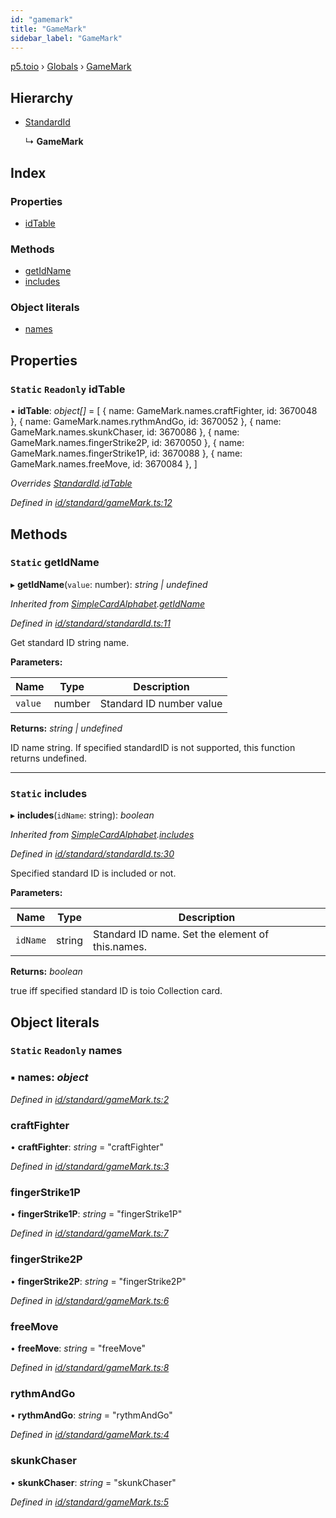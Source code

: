 ```yaml
---
id: "gamemark"
title: "GameMark"
sidebar_label: "GameMark"
---
```


[p5.toio](../index.md) › [Globals](../globals.md) › [GameMark](gamemark.md)

## Hierarchy

* [StandardId](standardid.md)

  ↳ **GameMark**

## Index

### Properties

* [idTable](gamemark.md#static-readonly-idtable)

### Methods

* [getIdName](gamemark.md#static-getidname)
* [includes](gamemark.md#static-includes)

### Object literals

* [names](gamemark.md#static-readonly-names)

## Properties

### `Static` `Readonly` idTable

▪ **idTable**: *object[]* = [
    { name: GameMark.names.craftFighter, id: 3670048 },
    { name: GameMark.names.rythmAndGo, id: 3670052 },
    { name: GameMark.names.skunkChaser, id: 3670086 },
    { name: GameMark.names.fingerStrike2P, id: 3670050 },
    { name: GameMark.names.fingerStrike1P, id: 3670088 },
    { name: GameMark.names.freeMove, id: 3670084 },
  ]

*Overrides [StandardId](standardid.md).[idTable](standardid.md#static-protected-readonly-idtable)*

*Defined in [id/standard/gameMark.ts:12](https://github.com/tetunori/p5.toio/blob/0ed7381/src/id/standard/gameMark.ts#L12)*

## Methods

### `Static` getIdName

▸ **getIdName**(`value`: number): *string | undefined*

*Inherited from [SimpleCardAlphabet](simplecardalphabet.md).[getIdName](simplecardalphabet.md#static-getidname)*

*Defined in [id/standard/standardId.ts:11](https://github.com/tetunori/p5.toio/blob/0ed7381/src/id/standard/standardId.ts#L11)*

Get standard ID string name.

**Parameters:**

Name | Type | Description |
------ | ------ | ------ |
`value` | number | Standard ID number value  |

**Returns:** *string | undefined*

ID name string. If specified standardID is not supported, this function returns undefined.

___

### `Static` includes

▸ **includes**(`idName`: string): *boolean*

*Inherited from [SimpleCardAlphabet](simplecardalphabet.md).[includes](simplecardalphabet.md#static-includes)*

*Defined in [id/standard/standardId.ts:30](https://github.com/tetunori/p5.toio/blob/0ed7381/src/id/standard/standardId.ts#L30)*

Specified standard ID is included or not.

**Parameters:**

Name | Type | Description |
------ | ------ | ------ |
`idName` | string | Standard ID name. Set the element of this.names.  |

**Returns:** *boolean*

true iff specified standard ID is toio Collection card.

## Object literals

### `Static` `Readonly` names

### ▪ **names**: *object*

*Defined in [id/standard/gameMark.ts:2](https://github.com/tetunori/p5.toio/blob/0ed7381/src/id/standard/gameMark.ts#L2)*

###  craftFighter

• **craftFighter**: *string* = "craftFighter"

*Defined in [id/standard/gameMark.ts:3](https://github.com/tetunori/p5.toio/blob/0ed7381/src/id/standard/gameMark.ts#L3)*

###  fingerStrike1P

• **fingerStrike1P**: *string* = "fingerStrike1P"

*Defined in [id/standard/gameMark.ts:7](https://github.com/tetunori/p5.toio/blob/0ed7381/src/id/standard/gameMark.ts#L7)*

###  fingerStrike2P

• **fingerStrike2P**: *string* = "fingerStrike2P"

*Defined in [id/standard/gameMark.ts:6](https://github.com/tetunori/p5.toio/blob/0ed7381/src/id/standard/gameMark.ts#L6)*

###  freeMove

• **freeMove**: *string* = "freeMove"

*Defined in [id/standard/gameMark.ts:8](https://github.com/tetunori/p5.toio/blob/0ed7381/src/id/standard/gameMark.ts#L8)*

###  rythmAndGo

• **rythmAndGo**: *string* = "rythmAndGo"

*Defined in [id/standard/gameMark.ts:4](https://github.com/tetunori/p5.toio/blob/0ed7381/src/id/standard/gameMark.ts#L4)*

###  skunkChaser

• **skunkChaser**: *string* = "skunkChaser"

*Defined in [id/standard/gameMark.ts:5](https://github.com/tetunori/p5.toio/blob/0ed7381/src/id/standard/gameMark.ts#L5)*
